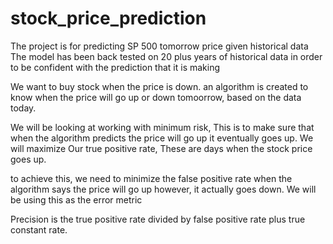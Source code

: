 # stock_price_prediction
The project is for predicting SP 500 tomorrow price given historical data
The model has been back tested on 20 plus years of historical data in order to be confident with the prediction that it is making

We want to buy stock when the price is down. an algorithm is created to know when the price will go up or down tomoorrow,
based on the data today.

We will be looking at working with minimum risk, This is to make sure that when the algorithm predicts the price will go up it eventually 
goes up. We will maximize Our true positive rate, These are days when the stock price goes up.

to achieve this, we need to minimize the false positive rate when the algorithm says the price will go up however, it actually
goes down. We will be using this as the error metric

Precision is the true positive rate divided by false positive rate plus true constant rate.
